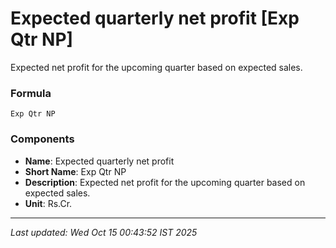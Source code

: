 # Expected quarterly net profit [Exp Qtr NP]
Expected net profit for the upcoming quarter based on expected sales.

### Formula
```text
Exp Qtr NP
```


### Components
- **Name**: Expected quarterly net profit
- **Short Name**: Exp Qtr NP
- **Description**: Expected net profit for the upcoming quarter based on expected sales.
- **Unit**: Rs.Cr.

---
*Last updated: Wed Oct 15 00:43:52 IST 2025*

